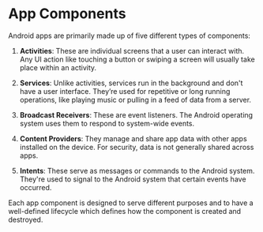 # App Components

Android apps are primarily made up of five different types of components: 

1. **Activities**: These are individual screens that a user can interact with. Any UI action like touching a button or swiping a screen will usually take place within an activity. 

2. **Services**: Unlike activities, services run in the background and don't have a user interface. They’re used for repetitive or long running operations, like playing music or pulling in a feed of data from a server. 

3. **Broadcast Receivers**: These are event listeners. The Android operating system uses them to respond to system-wide events. 

4. **Content Providers**: They manage and share app data with other apps installed on the device. For security, data is not generally shared across apps.

5. **Intents**: These serve as messages or commands to the Android system. They're used to signal to the Android system that certain events have occurred.
   
Each app component is designed to serve different purposes and to have a well-defined lifecycle which defines how the component is created and destroyed.